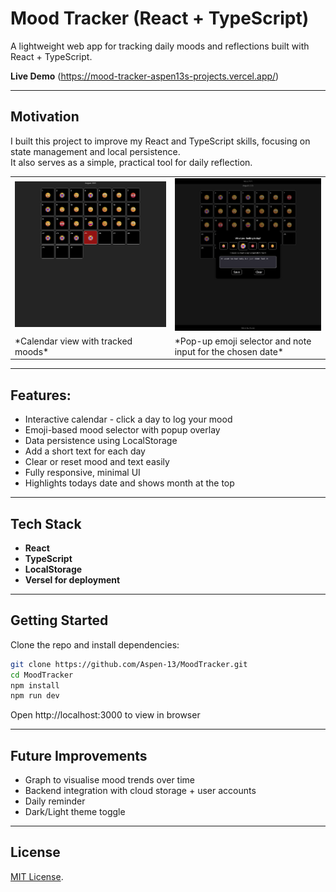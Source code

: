 # Mood Tracker (React + TypeScript)

A lightweight web app for tracking daily moods and reflections built with React + TypeScript.

**Live Demo** (https://mood-tracker-aspen13s-projects.vercel.app/)

---

## Motivation

I built this project to improve my React and TypeScript skills, focusing on state management and local persistence.  
It also serves as a simple, practical tool for daily reflection.

<table>
  <tr>
    <td><img src="public/CalendarImage.png" width="400"/></td>
    <td><img src="public/popUpView.png" width="400"/></td>
  </tr>
  <tr> 
    <td>*Calendar view with tracked moods*</td>
    <td>*Pop-up emoji selector and note input for the chosen date*</td>
  </tr>   
</table>

---

## Features:

- Interactive calendar - click a day to log your mood
- Emoji-based mood selector with popup overlay
- Data persistence using LocalStorage
- Add a short text for each day
- Clear or reset mood and text easily
- Fully responsive, minimal UI
- Highlights todays date and shows month at the top

---

## Tech Stack

- **React**
- **TypeScript**
- **LocalStorage**
- **Versel for deployment**

---

## Getting Started

Clone the repo and install dependencies:

```bash
git clone https://github.com/Aspen-13/MoodTracker.git
cd MoodTracker
npm install
npm run dev
```

Open http://localhost:3000 to view in browser

---

## Future Improvements

- Graph to visualise mood trends over time
- Backend integration with cloud storage + user accounts
- Daily reminder
- Dark/Light theme toggle

---

## License

[MIT License](LICENSE).
